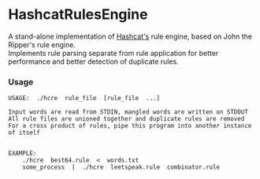HashcatRulesEngine
====================

A stand-alone implementation of [Hashcat's](https://github.com/hashcat/hashcat) rule engine, based on John the Ripper's rule engine.  
Implements rule parsing separate from rule application for better performance and better detection of duplicate rules.


### Usage


    USAGE:  ./hcre  rule_file  [rule_file  ...]
    
    Input words are read from STDIN, mangled words are written on STDOUT
    All rule files are unioned together and duplicate rules are removed
    For a cross product of rules, pipe this program into another instance of itself
    
    
    EXAMPLE:
        ./hcre  best64.rule  <  words.txt
        some_process  |  ./hcre  leetspeak.rule  combinator.rule
